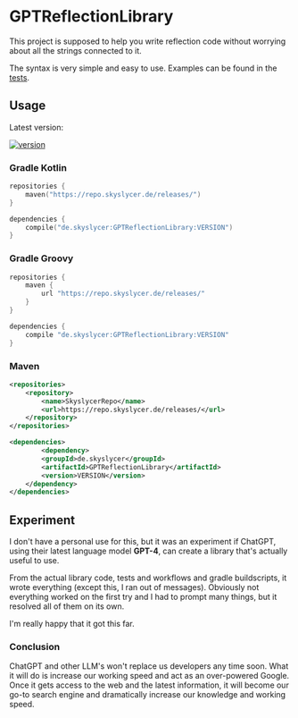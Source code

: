 # GPTReflectionLibrary
This project is supposed to help you write reflection code without worrying about all the strings connected to it.

The syntax is very simple and easy to use. Examples can be found in the [tests](https://github.com/Skyslycer/GPTReflectionLibrary/blob/master/src/test/java/de/skyslycer/gptreflection/tests/ReflectionHelperTest.java).

## Usage

Latest version: 

<a href="https://repo.skyslycer.de/#/releases/de/skyslycer/GPTReflectionLibrary">
    <img alt="version" src="https://img.shields.io/maven-metadata/v?color=orange&label=version&metadataUrl=https%3A%2F%2Frepo.skyslycer.de%2Freleases%2Fde%2Fskyslycer%2FGPTReflectionLibrary%2Fmaven-metadata.xml&style=for-the-badge"/>
</a>

### Gradle Kotlin

```kotlin
repositories {
    maven("https://repo.skyslycer.de/releases/")
}

dependencies {
    compile("de.skyslycer:GPTReflectionLibrary:VERSION")
}
```

### Gradle Groovy

```groovy
repositories {
    maven {
        url "https://repo.skyslycer.de/releases/"
    }
}

dependencies {
    compile "de.skyslycer:GPTReflectionLibrary:VERSION"
}
```

### Maven

```xml
<repositories>
    <repository>
        <name>SkyslycerRepo</name>
        <url>https://repo.skyslycer.de/releases/</url>
    </repository>
</repositories>
```
```xml
<dependencies>
        <dependency>
        <groupId>de.skyslycer</groupId>
        <artifactId>GPTReflectionLibrary</artifactId>
        <version>VERSION</version>
    </dependency>
</dependencies>
```

## Experiment
I don't have a personal use for this, but it was an experiment if ChatGPT, using their latest
language model **GPT-4**, can create a library that's actually useful to use.

From the actual library code, tests and workflows and gradle buildscripts, it wrote everything (except this, I ran out of messages).
Obviously not everything worked on the first try and I had to prompt many things, but it resolved all of them
on its own.

I'm really happy that it got this far. 

### Conclusion
ChatGPT and other LLM's won't replace us developers any time soon. What it will do is increase our working speed
and act as an over-powered Google. Once it gets access to the web and the latest information, 
it will become our go-to search engine and dramatically increase our knowledge and working speed.